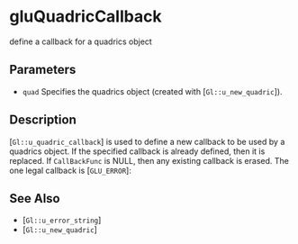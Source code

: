# gluQuadricCallback
define a callback for a quadrics object

## Parameters
- `quad`
  Specifies the quadrics object (created with [`Gl::u_new_quadric`]).

## Description
[`Gl::u_quadric_callback`] is used to define a new callback to be used
  by a quadrics object. If the specified callback is already defined,
  then it is replaced. If `CallBackFunc` is NULL, then any existing
  callback is erased.
The one legal callback is [`GLU_ERROR`]:

## See Also
- [`Gl::u_error_string`]
- [`Gl::u_new_quadric`]
